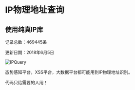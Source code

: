 # IP物理地址查询

## 使用纯真IP库

记录总数：469445条

更新日期：2018年6月5日

![IPQuery](https://github.com/iBearcat/IPAddressQuery/blob/master/IPQuery.jpg?raw=true)

态势感知平台，XSS平台，大数据平台都可能用到IP物理地址识别。

代码只给需要的人用！
